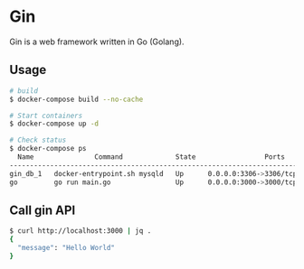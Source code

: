 # Gin

Gin is a web framework written in Go (Golang).

## Usage

```sh
# build
$ docker-compose build --no-cache

# Start containers
$ docker-compose up -d

# Check status
$ docker-compose ps
  Name               Command             State                 Ports
----------------------------------------------------------------------------------
gin_db_1   docker-entrypoint.sh mysqld   Up      0.0.0.0:3306->3306/tcp, 33060/tcp
go         go run main.go                Up      0.0.0.0:3000->3000/tcp
```

## Call gin API

```sh
$ curl http://localhost:3000 | jq .
{
  "message": "Hello World"
}
```
